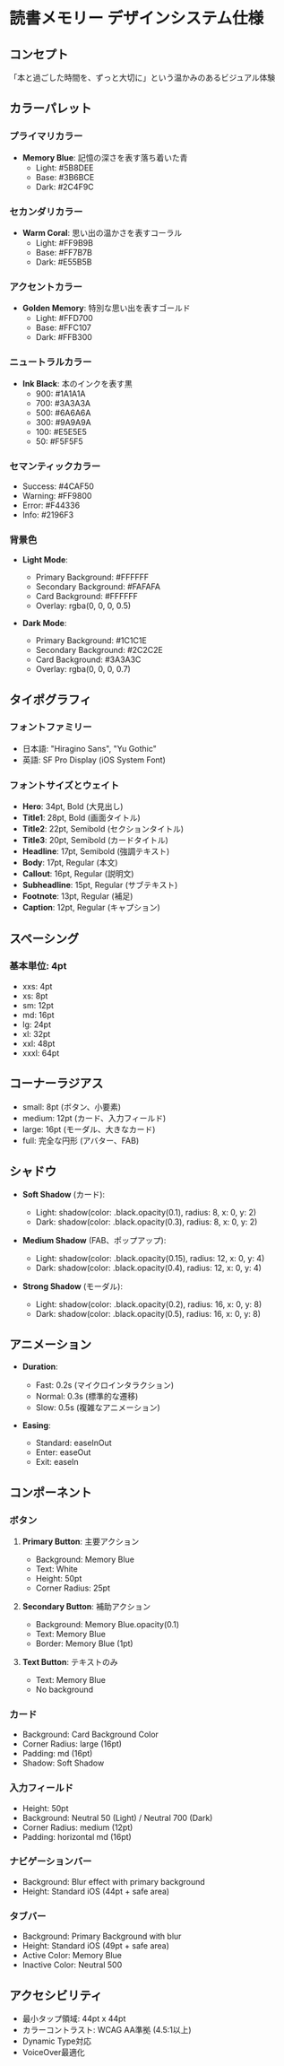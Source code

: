 # 読書メモリー デザインシステム仕様

## コンセプト
「本と過ごした時間を、ずっと大切に」という温かみのあるビジュアル体験

## カラーパレット

### プライマリカラー
- **Memory Blue**: 記憶の深さを表す落ち着いた青
  - Light: #5B8DEE
  - Base: #3B6BCE
  - Dark: #2C4F9C
  
### セカンダリカラー
- **Warm Coral**: 思い出の温かさを表すコーラル
  - Light: #FF9B9B
  - Base: #FF7B7B
  - Dark: #E55B5B

### アクセントカラー
- **Golden Memory**: 特別な思い出を表すゴールド
  - Light: #FFD700
  - Base: #FFC107
  - Dark: #FFB300

### ニュートラルカラー
- **Ink Black**: 本のインクを表す黒
  - 900: #1A1A1A
  - 700: #3A3A3A
  - 500: #6A6A6A
  - 300: #9A9A9A
  - 100: #E5E5E5
  - 50: #F5F5F5

### セマンティックカラー
- Success: #4CAF50
- Warning: #FF9800
- Error: #F44336
- Info: #2196F3

### 背景色
- **Light Mode**:
  - Primary Background: #FFFFFF
  - Secondary Background: #FAFAFA
  - Card Background: #FFFFFF
  - Overlay: rgba(0, 0, 0, 0.5)

- **Dark Mode**:
  - Primary Background: #1C1C1E
  - Secondary Background: #2C2C2E
  - Card Background: #3A3A3C
  - Overlay: rgba(0, 0, 0, 0.7)

## タイポグラフィ

### フォントファミリー
- 日本語: "Hiragino Sans", "Yu Gothic"
- 英語: SF Pro Display (iOS System Font)

### フォントサイズとウェイト
- **Hero**: 34pt, Bold (大見出し)
- **Title1**: 28pt, Bold (画面タイトル)
- **Title2**: 22pt, Semibold (セクションタイトル)
- **Title3**: 20pt, Semibold (カードタイトル)
- **Headline**: 17pt, Semibold (強調テキスト)
- **Body**: 17pt, Regular (本文)
- **Callout**: 16pt, Regular (説明文)
- **Subheadline**: 15pt, Regular (サブテキスト)
- **Footnote**: 13pt, Regular (補足)
- **Caption**: 12pt, Regular (キャプション)

## スペーシング

### 基本単位: 4pt
- xxs: 4pt
- xs: 8pt
- sm: 12pt
- md: 16pt
- lg: 24pt
- xl: 32pt
- xxl: 48pt
- xxxl: 64pt

## コーナーラジアス
- small: 8pt (ボタン、小要素)
- medium: 12pt (カード、入力フィールド)
- large: 16pt (モーダル、大きなカード)
- full: 完全な円形 (アバター、FAB)

## シャドウ
- **Soft Shadow** (カード): 
  - Light: shadow(color: .black.opacity(0.1), radius: 8, x: 0, y: 2)
  - Dark: shadow(color: .black.opacity(0.3), radius: 8, x: 0, y: 2)

- **Medium Shadow** (FAB、ポップアップ):
  - Light: shadow(color: .black.opacity(0.15), radius: 12, x: 0, y: 4)
  - Dark: shadow(color: .black.opacity(0.4), radius: 12, x: 0, y: 4)

- **Strong Shadow** (モーダル):
  - Light: shadow(color: .black.opacity(0.2), radius: 16, x: 0, y: 8)
  - Dark: shadow(color: .black.opacity(0.5), radius: 16, x: 0, y: 8)

## アニメーション
- **Duration**:
  - Fast: 0.2s (マイクロインタラクション)
  - Normal: 0.3s (標準的な遷移)
  - Slow: 0.5s (複雑なアニメーション)

- **Easing**:
  - Standard: easeInOut
  - Enter: easeOut
  - Exit: easeIn

## コンポーネント

### ボタン
1. **Primary Button**: 主要アクション
   - Background: Memory Blue
   - Text: White
   - Height: 50pt
   - Corner Radius: 25pt

2. **Secondary Button**: 補助アクション
   - Background: Memory Blue.opacity(0.1)
   - Text: Memory Blue
   - Border: Memory Blue (1pt)

3. **Text Button**: テキストのみ
   - Text: Memory Blue
   - No background

### カード
- Background: Card Background Color
- Corner Radius: large (16pt)
- Padding: md (16pt)
- Shadow: Soft Shadow

### 入力フィールド
- Height: 50pt
- Background: Neutral 50 (Light) / Neutral 700 (Dark)
- Corner Radius: medium (12pt)
- Padding: horizontal md (16pt)

### ナビゲーションバー
- Background: Blur effect with primary background
- Height: Standard iOS (44pt + safe area)

### タブバー
- Background: Primary Background with blur
- Height: Standard iOS (49pt + safe area)
- Active Color: Memory Blue
- Inactive Color: Neutral 500

## アクセシビリティ
- 最小タップ領域: 44pt x 44pt
- カラーコントラスト: WCAG AA準拠 (4.5:1以上)
- Dynamic Type対応
- VoiceOver最適化